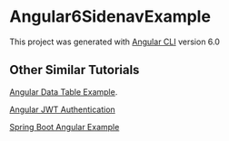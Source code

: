 # Angular6SidenavExample

This project was generated with [Angular CLI](https://github.com/angular/angular-cli) version 6.0

## Other Similar Tutorials

[Angular Data Table Example](https://www.devglan.com/angular/angular-data-table-example).

[Angular JWT Authentication](https://www.devglan.com/spring-security/angular-jwt-authentication)

[Spring Boot Angular Example](https://www.devglan.com/spring-boot/spring-boot-angular-example)
